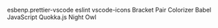 esbenp.prettier-vscode
eslint
vscode-icons
Bracket Pair Colorizer
Babel JavaScript
Quokka.js
Night Owl
